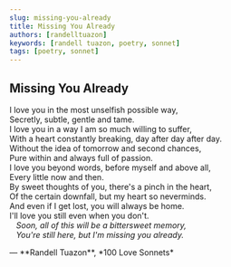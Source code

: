 ```yaml
---
slug: missing-you-already
title: Missing You Already
authors: [randelltuazon]
keywords: [randell tuazon, poetry, sonnet]
tags: [poetry, sonnet]
---
```


## Missing You Already

I love you in the most unselfish possible way,  
Secretly, subtle, gentle and tame.  
I love you in a way I am so much willing to suffer,  
With a heart constantly breaking, day after day after day.  
Without the idea of tomorrow and second chances,  
Pure within and always full of passion.  
I love you beyond words, before myself and above all,  
Every little now and then.  
By sweet thoughts of you, there's a pinch in the heart,  
Of the certain downfall, but my heart so neverminds.  
And even if I get lost, you will always be home.  
I'll love you still even when you don't.  
&nbsp;&nbsp; *Soon, all of this will be a bittersweet memory,*  
&nbsp;&nbsp; *You're still here, but I'm missing you already.*  

<footer>— **Randell Tuazon**, *100 Love Sonnets*</footer>
